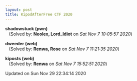 ```yaml
---
layout: post
title: KipodAfterFree CTF 2020
---
```


<!--break-->

**shadowstuck (pwn)**  
&nbsp;&nbsp;&nbsp;(Solved by: **Neolex, Lord_Idiot** on _Sat Nov  7 10:05:57 2020_)  
  
**dweeder (web)**  
&nbsp;&nbsp;&nbsp;(Solved by: **Renwa, Rose** on _Sat Nov  7 11:21:35 2020_)  
  
**kiposts (web)**  
&nbsp;&nbsp;&nbsp;(Solved by: **Renwa** on _Sat Nov  7 15:52:51 2020_)  
  


Updated on Sun Nov 29 22:34:14 2020

